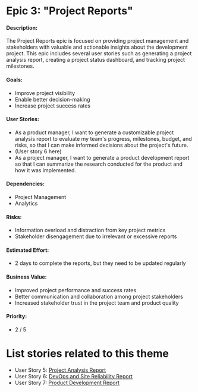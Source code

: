# Epic 3: "Project Reports"

#### Description: 
The Project Reports epic is focused on providing project management and stakeholders 
with valuable and actionable insights about the development project. This epic includes
several user stories such as generating a project analysis report, creating a project 
status dashboard, and tracking project milestones.

#### Goals: 
- Improve project visibility
- Enable better decision-making
- Increase project success rates

#### User Stories: 
- As a product manager, I want to generate a customizable project analysis report to evaluate my team's progress, milestones, budget, and risks, so that I can make informed decisions about the project's future.
- (User story 6 here)
- As a project manager, I want to generate a product development report so that I can summarize the research conducted for the product and how it was implemented.

#### Dependencies: 
- Project Management
- Analytics

#### Risks: 
- Information overload and distraction from key project metrics
- Stakeholder disengagement due to irrelevant or excessive reports

#### Estimated Effort: 
- 2 days to complete the reports, but they need to be updated regularly

#### Business Value: 
- Improved project performance and success rates
- Better communication and collaboration among project stakeholders
- Increased stakeholder trust in the project team and product quality

#### Priority: 
- 2 / 5

# List stories related to this theme
- User Story 5: [Project Analysis Report](../stories/story_5_project_analysis_report.md)
- User Story 6: [DevOps and Site Reliability Report](https://github.com/cad448/mywebclass-simulation/blob/master/documentation/stories/story_6_devops_and_site_reliability_report.md)
- User Story 7: [Product Development Report](../stories/story_7_product_development_report.md)

